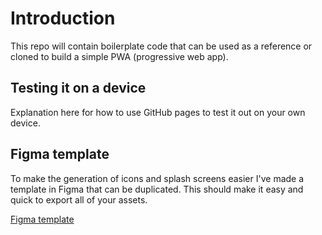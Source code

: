 # Introduction

This repo will contain boilerplate code that can be used as a reference or cloned to build a simple PWA (progressive web app).

## Testing it on a device

Explanation here for how to use GitHub pages to test it out on your own device.

## Figma template

To make the generation of icons and splash screens easier I've made a template in Figma that can be duplicated. This should make it easy and quick to export all of your assets.

[Figma template](https://www.figma.com/file/CsUR5bAS6zYpmEQ9bSNfn1/PWA-icons-and-screens?node-id=0%3A1 "Figma template")
